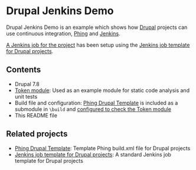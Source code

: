 # Drupal Jenkins Demo

Drupal Jenkins Demo is an example which shows how [Drupal](http://drupal.org) projects can use continuous integration, [Phing](http://www.phing.info/trac/) and [Jenkins](http://jenkins-ci.org/).

[A Jenkins job for the project](http://jenkins.kasper.reload.dk:8080/job/drupal-demo/) has been setup using the [Jenkins job template for Drupal projects](http://reload.github.com/jenkins-drupal-template/).

## Contents
* Drupal 7.8
* [Token module](http://drupal.org/project/token): Used as an example module for static code analysis and unit tests
* Build file and configuration: [Phing Drupal Template](http://reload.github.com/phing-drupal-template/) is included as a submodule in `\build` and [configured to check the Token module](https://github.com/kasperg/drupal-jenkins-demo/blob/master/build.properties)
* This README file

## Related projects
* [Phing Drupal Template](http://reload.github.com/phing-drupal-template/): Template Phing build.xml file for Drupal projects
* [Jenkins job template for Drupal projects](http://reload.github.com/jenkins-drupal-template/): A standard Jenkins job template for Drupal projects
